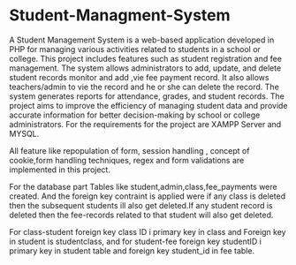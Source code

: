 # Student-Managment-System
A Student Management System is a web-based application developed in PHP for managing various activities related to students in a school or college. This project includes features such as student registration and fee management. The system allows administrators to add, update, and delete student records monitor and add ,vie fee payment record. It also allows teachers/admin to vie the record and he or she can delete the record. The system generates reports for attendance, grades, and student records. The project aims to improve the efficiency of managing student data and provide accurate information for better decision-making by school or college administrators.
For the requirements for the project are XAMPP Server and MYSQL.

All feature like repopulation of form, session handling , concept of cookie,form handling techniques, regex and form validations are implemented in this project.

For the database part Tables like student,admin,class,fee_payments were created. And the foreign key contraint is applied were if any class is deleted then the subsequent students ill also get deleted.If any student record is deleted then the fee-records related to that student will also get deleted.

For class-student foreign key class ID i primary key in class and Foreign key in student is studentclass, and for student-fee foreign key studentID i primary key in student table and foreign key student_id in fee table.


